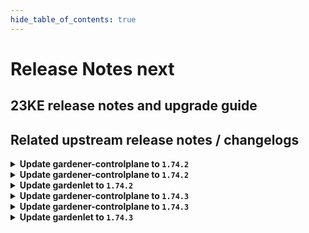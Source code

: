 ```yaml
---
hide_table_of_contents: true
---
```


# Release Notes next

## 23KE release notes and upgrade guide

## Related upstream release notes / changelogs


<details>
<summary><b>Update gardener-controlplane to <code>1.74.2</code></b></summary>

# [gardener/gardener]

## 🐛 Bug Fixes

- `[OPERATOR]` Now the vali ingress definition points to the shoot logging service. by @vpnachev [#8253]

</details>

<details>
<summary><b>Update gardener-controlplane to <code>1.74.2</code></b></summary>

# [gardener/gardener]

## 🐛 Bug Fixes

- `[OPERATOR]` Now the vali ingress definition points to the shoot logging service. by @vpnachev [#8253]

</details>

<details>
<summary><b>Update gardenlet to <code>1.74.2</code></b></summary>

# [gardener/gardener]

## 🐛 Bug Fixes

- `[OPERATOR]` Now the vali ingress definition points to the shoot logging service. by @vpnachev [#8253]

</details>

<details>
<summary><b>Update gardener-controlplane to <code>1.74.3</code></b></summary>

# [gardener/gardener]

## 🐛 Bug Fixes

- `[USER]` An issue has been fixed for highly-available `Shoot`s whose `etcd` clusters didn't get ready in the `Completing` phase of a CA credentials rotation. by @gardener-ci-robot [#8304]
## 🏃 Others

- `[OPERATOR]` gardenlet: A regression preventing the alertmanager in the garden namespace from sending email notifications is now fixed. by @gardener-ci-robot [#8316]
# [gardener/hvpa-controller]

## 🐛 Bug Fixes

- `[OPERATOR]` Fixed a bug that caused HVPA reconciliation to fail with `expected pointer, but got v2beta1.MetricSpec type` when the HPA spec had changed. by @voelzmo [gardener/hvpa-controller#125]

# Docker Images
admission-controller: `eu.gcr.io/gardener-project/gardener/admission-controller:v1.74.3`
apiserver: `eu.gcr.io/gardener-project/gardener/apiserver:v1.74.3`
controller-manager: `eu.gcr.io/gardener-project/gardener/controller-manager:v1.74.3`
scheduler: `eu.gcr.io/gardener-project/gardener/scheduler:v1.74.3`
operator: `eu.gcr.io/gardener-project/gardener/operator:v1.74.3`
gardenlet: `eu.gcr.io/gardener-project/gardener/gardenlet:v1.74.3`
resource-manager: `eu.gcr.io/gardener-project/gardener/resource-manager:v1.74.3`

</details>

<details>
<summary><b>Update gardener-controlplane to <code>1.74.3</code></b></summary>

# [gardener/gardener]

## 🐛 Bug Fixes

- `[USER]` An issue has been fixed for highly-available `Shoot`s whose `etcd` clusters didn't get ready in the `Completing` phase of a CA credentials rotation. by @gardener-ci-robot [#8304]
## 🏃 Others

- `[OPERATOR]` gardenlet: A regression preventing the alertmanager in the garden namespace from sending email notifications is now fixed. by @gardener-ci-robot [#8316]
# [gardener/hvpa-controller]

## 🐛 Bug Fixes

- `[OPERATOR]` Fixed a bug that caused HVPA reconciliation to fail with `expected pointer, but got v2beta1.MetricSpec type` when the HPA spec had changed. by @voelzmo [gardener/hvpa-controller#125]

# Docker Images
admission-controller: `eu.gcr.io/gardener-project/gardener/admission-controller:v1.74.3`
apiserver: `eu.gcr.io/gardener-project/gardener/apiserver:v1.74.3`
controller-manager: `eu.gcr.io/gardener-project/gardener/controller-manager:v1.74.3`
scheduler: `eu.gcr.io/gardener-project/gardener/scheduler:v1.74.3`
operator: `eu.gcr.io/gardener-project/gardener/operator:v1.74.3`
gardenlet: `eu.gcr.io/gardener-project/gardener/gardenlet:v1.74.3`
resource-manager: `eu.gcr.io/gardener-project/gardener/resource-manager:v1.74.3`

</details>

<details>
<summary><b>Update gardenlet to <code>1.74.3</code></b></summary>

# [gardener/gardener]

## 🐛 Bug Fixes

- `[USER]` An issue has been fixed for highly-available `Shoot`s whose `etcd` clusters didn't get ready in the `Completing` phase of a CA credentials rotation. by @gardener-ci-robot [#8304]
## 🏃 Others

- `[OPERATOR]` gardenlet: A regression preventing the alertmanager in the garden namespace from sending email notifications is now fixed. by @gardener-ci-robot [#8316]
# [gardener/hvpa-controller]

## 🐛 Bug Fixes

- `[OPERATOR]` Fixed a bug that caused HVPA reconciliation to fail with `expected pointer, but got v2beta1.MetricSpec type` when the HPA spec had changed. by @voelzmo [gardener/hvpa-controller#125]

# Docker Images
admission-controller: `eu.gcr.io/gardener-project/gardener/admission-controller:v1.74.3`
apiserver: `eu.gcr.io/gardener-project/gardener/apiserver:v1.74.3`
controller-manager: `eu.gcr.io/gardener-project/gardener/controller-manager:v1.74.3`
scheduler: `eu.gcr.io/gardener-project/gardener/scheduler:v1.74.3`
operator: `eu.gcr.io/gardener-project/gardener/operator:v1.74.3`
gardenlet: `eu.gcr.io/gardener-project/gardener/gardenlet:v1.74.3`
resource-manager: `eu.gcr.io/gardener-project/gardener/resource-manager:v1.74.3`

</details>
